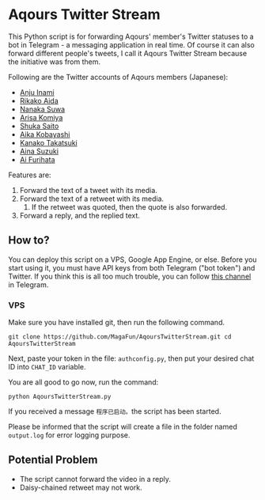 # Aqours Twitter Stream

This Python script is for forwarding Aqours' member's Twitter statuses to a bot in Telegram - a messaging application in real time. Of course it can also forward different people's tweets, I call it Aqours Twitter Stream because the initiative was from them.

Following are the Twitter accounts of Aqours members (Japanese):

* [Anju Inami](https://twitter.com/anju_inami)
* [Rikako Aida](https://twitter.com/Rikako_Aida)
* [Nanaka Suwa](https://twitter.com/suwananaka)
* [Arisa Komiya](https://twitter.com/box_komiyaarisa)
* [Shuka Saito](https://twitter.com/Saito_Shuka)
* [Aika Kobayashi](https://twitter.com/Aikyan_)
* [Kanako Takatsuki](https://twitter.com/Kanako_tktk)
* [Aina Suzuki](https://twitter.com/aina_suzuki723)
* [Ai Furihata](https://twitter.com/furihata_ai)

Features are:

1. Forward the text of a tweet with its media.
2. Forward the text of a retweet with its media.
	1. If the retweet was quoted, then the quote is also forwarded.
3. Forward a reply, and the replied text. 

## How to?

You can deploy this script on a VPS, Google App Engine, or else. Before you start using it, you must have API keys from both Telegram ("bot token") and Twitter. If you think this is all too much trouble, you can follow [this channel](https://t.me/AqoursTwitter) in Telegram.

### VPS

Make sure you have installed git, then run the following command. 

`git clone https://github.com/MagaFun/AqoursTwitterStream.git
cd AqoursTwitterStream
`

Next, paste your token in the file: `authconfig.py`, then put your desired chat ID into `CHAT_ID` variable. 

You are all good to go now, run the command:

`python	AqoursTwitterStream.py
`

If you received a message `程序已启动。`the script has been started. 

Please be informed that the script will create a file in the folder named `output.log` for error logging purpose.

## Potential Problem

* The script cannot forward the video in a reply.
* Daisy-chained retweet may not work.